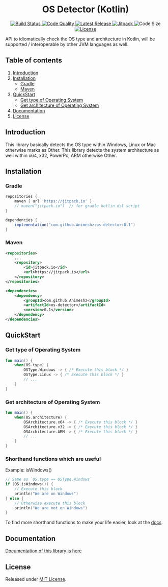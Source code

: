 <h1 align="center">OS Detector (Kotlin)</h1>

<p align="center">
    <a href="https://travis-ci.org/Animeshz/os-detector">
        <img src="https://img.shields.io/travis/Animeshz/os-detector?style=flat-square" alt="Build Status" />
    </a>
    <a href="https://www.codacy.com/manual/Animeshz/os-detector?utm_source=github.com&amp;utm_medium=referral&amp;utm_content=Animeshz/os-detector&amp;utm_campaign=Badge_Grade">
        <img src="https://img.shields.io/codacy/grade/37404b3fef2a45fa8859a1030f42dbe7?style=flat-square" alt="Code Quality" />
    </a>
    <a href="https://github.com/Animeshz/os-detector/releases">
        <img src="https://img.shields.io/github/release-date/Animeshz/os-detector?style=flat-square&label=Latest%20Release" alt="Latest Release" />
    </a>
    <a href="https://jitpack.io/#Animeshz/os-detector">
        <img src="https://img.shields.io/jitpack/v/github/Animeshz/os-detector?style=flat-square" alt="Jitpack" />
    </a>
    <img src="https://img.shields.io/github/languages/code-size/Animeshz/os-detector?style=flat-square" alt="Code Size"/>
    <a href="https://github.com/Animeshz/os-detector/blob/master/LICENSE">
        <img src="https://img.shields.io/github/license/Animeshz/os-detector?style=flat-square" alt="License" />
    </a>
</p>
API to idiomatically check the OS type and architecture in Kotlin, will be supported / interoperable by other JVM languages as well.

Table of contents
-----------------

1.  [Introduction](#introduction)
2.  [Installation](#installation)
    *   [Gradle](#gradle)
    *   [Maven](#maven)
3.  [QuickStart](#quickstart)
    *   [Get type of Operating System](#get-type-of-operating-system)
    *   [Get architecture of Operating System](#get-architecture-of-operating-system)
4.  [Documentation](#documentation)
5.  [License](#license)

Introduction
------------
This library basically detects the OS type within Windows, Linux or Mac otherwise marks as Other.
This library detects the system architecture as well within x64, x32, PowerPc, ARM otherwise Other.

Installation
---
### Gradle
```gradle
repositories {
    maven { url 'https://jitpack.io' }
    // maven("jitpack.io")  // for gradle kotlin dsl script
}

dependencies {
    implementation("com.github.Animeshz:os-detector:0.1")
}
```

### Maven
```xml
<repositories>
    ...
    <repository>
        <id>jitpack.io</id>
        <url>https://jitpack.io</url>
    </repository>
</repositories>

<dependencies>
    <dependency>
        <groupId>com.github.Animeshz</groupId>
        <artifactId>os-detector</artifactId>
        <version>0.1</version>
    </dependency>
</dependencies>
```

QuickStart
---
### Get type of Operating System
```kotlin
fun main() {
    when(OS.type) {
        OSType.Windows -> { /* Execute this block */ }
        OSType.Linux -> { /* Execute this block */ }
        // ...
    }
}
```

### Get architecture of Operating System
```kotlin
fun main() {
    when(OS.architecture) {
        OSArchitecture.x64 -> { /* Execute this block */ }
        OSArchitecture.x32 -> { /* Execute this block */ }
        OSArchitecture.ARM -> { /* Execute this block */ }
        // ...
    }
}
```

### Shorthand functions which are useful
Example: isWindows()
```kotlin
// Same as `OS.type == OSType.Windows`
if (OS.isWindows()) {
    // Execute this block
    println("We are on Windows")
} else {
    // Otherwise execute this block
    println("We are not on Windows")
}
```
To find more shorthand functions to make your life easier, look at the [docs](#documentation).

Documentation
---
[Documentation of this library is here](https://animeshz.github.io/os-detector/os-detector)

License
---
Released under [MIT License](https://github.com/Animeshz/os-detector/blob/master/LICENSE).
